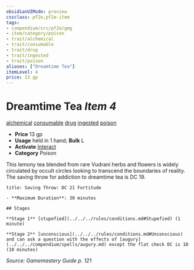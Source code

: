 ```yaml
---
obsidianUIMode: preview
cssclass: pf2e,pf2e-item
tags:
- compendium/src/pf2e/gmg
- item/category/poison
- trait/alchemical
- trait/consumable
- trait/drug
- trait/ingested
- trait/poison
aliases: ["Dreamtime Tea"]
itemLevel: 4
price: 13 gp
---
```

# Dreamtime Tea *Item 4*  
[alchemical](../../../rules/traits/alchemical.md)  [consumable](../../../rules/traits/consumable.md)  [drug](../../../rules/traits/drug-gmg.md)  [ingested](../../../rules/traits/ingested.md)  [poison](../../../rules/traits/poison.md)  

- **Price** 13 gp
- **Usage** held in 1 hand; **Bulk** L
- **Activate** [Interact](../../../rules/actions/interact.md)
- **Category** Poison

This lemony tea blended from rare Vudrani herbs and flowers is widely circulated by occult circles looking to transcend the boundaries of reality. The saving throw for addiction to dreamtime tea is DC 19.

```ad-inline-affliction
title: Saving Throw: DC 21 Fortitude

- **Maximum Duration**: 30 minutes

## Stages

**Stage 1** [stupefied](../../../rules/conditions.md#Stupefied) (1 minute)

**Stage 2** [unconscious](../../../rules/conditions.md#Unconscious) and can ask a question with the effects of [augury](../../../compendium/spells/augury.md) except the flat check DC is 10 (10 minutes)
```

*Source: Gamemastery Guide p. 121*

